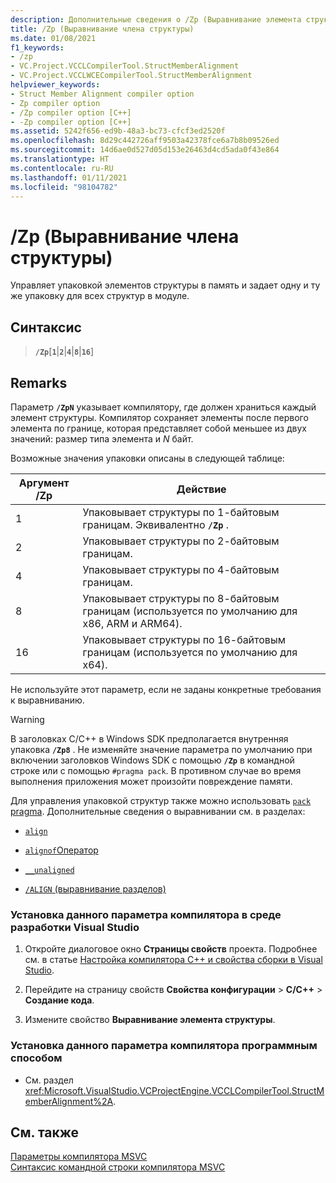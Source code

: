 ```yaml
---
description: Дополнительные сведения о /Zp (Выравнивание элемента структуры)
title: /Zp (Выравнивание члена структуры)
ms.date: 01/08/2021
f1_keywords:
- /zp
- VC.Project.VCCLCompilerTool.StructMemberAlignment
- VC.Project.VCCLWCECompilerTool.StructMemberAlignment
helpviewer_keywords:
- Struct Member Alignment compiler option
- Zp compiler option
- /Zp compiler option [C++]
- -Zp compiler option [C++]
ms.assetid: 5242f656-ed9b-48a3-bc73-cfcf3ed2520f
ms.openlocfilehash: 8d29c442726aff9503a42378fce6a7b8b09526ed
ms.sourcegitcommit: 14d6ae0d527d05d153e26463d4cd5ada0f43e864
ms.translationtype: HT
ms.contentlocale: ru-RU
ms.lasthandoff: 01/11/2021
ms.locfileid: "98104782"
---
```

# <a name="zp-struct-member-alignment"></a>/Zp (Выравнивание члена структуры)

Управляет упаковкой элементов структуры в память и задает одну и ту же упаковку для всех структур в модуле.

## <a name="syntax"></a>Синтаксис

> **`/Zp`**[**`1`**|**`2`**|**`4`**|**`8`**|**`16`**]

## <a name="remarks"></a>Remarks

Параметр **`/ZpN`** указывает компилятору, где должен храниться каждый элемент структуры. Компилятор сохраняет элементы после первого элемента по границе, которая представляет собой меньшее из двух значений: размер типа элемента и *N* байт.

Возможные значения упаковки описаны в следующей таблице:

|Аргумент /Zp|Действие|
|-|-|
|1|Упаковывает структуры по 1-байтовым границам. Эквивалентно **`/Zp`** .|
|2|Упаковывает структуры по 2-байтовым границам.|
|4|Упаковывает структуры по 4-байтовым границам.|
|8|Упаковывает структуры по 8-байтовым границам (используется по умолчанию для x86, ARM и ARM64).|
|16| Упаковывает структуры по 16-байтовым границам (используется по умолчанию для x64).|

Не используйте этот параметр, если не заданы конкретные требования к выравниванию.

> [!WARNING]
> В заголовках C/C++ в Windows SDK предполагается внутренняя упаковка **`/Zp8`** . Не изменяйте значение параметра по умолчанию при включении заголовков Windows SDK с помощью **`/Zp`** в командной строке или с помощью `#pragma pack`. В противном случае во время выполнения приложения может произойти повреждение памяти.

Для управления упаковкой структур также можно использовать [`pack` pragma](../../preprocessor/pack.md). Дополнительные сведения о выравнивании см. в разделах:

- [`align`](../../cpp/align-cpp.md)

- [`alignof`Оператор](../../cpp/alignof-operator.md)

- [`__unaligned`](../../cpp/unaligned.md)

- [`/ALIGN` (выравнивание разделов)](align-section-alignment.md)

### <a name="to-set-this-compiler-option-in-the-visual-studio-development-environment"></a>Установка данного параметра компилятора в среде разработки Visual Studio

1. Откройте диалоговое окно **Страницы свойств** проекта. Подробнее см. в статье [Настройка компилятора C++ и свойства сборки в Visual Studio](../working-with-project-properties.md).

1. Перейдите на страницу свойств **Свойства конфигурации** > **C/C++**  > **Создание кода**.

1. Измените свойство **Выравнивание элемента структуры**.

### <a name="to-set-this-compiler-option-programmatically"></a>Установка данного параметра компилятора программным способом

- См. раздел <xref:Microsoft.VisualStudio.VCProjectEngine.VCCLCompilerTool.StructMemberAlignment%2A>.

## <a name="see-also"></a>См. также

[Параметры компилятора MSVC](compiler-options.md) \
[Синтаксис командной строки компилятора MSVC](compiler-command-line-syntax.md)
